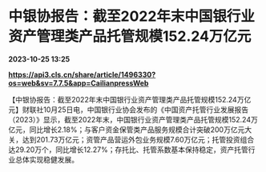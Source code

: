 # 中银协报告：截至2022年末中国银行业资产管理类产品托管规模152.24万亿元

**2023-10-25 13:25**

**https://api3.cls.cn/share/article/1496330?os=web&sv=7.7.5&app=CailianpressWeb**

【中银协报告：截至2022年末中国银行业资产管理类产品托管规模152.24万亿元】财联社10月25日电，中国银行业协会发布的《中国资产托管行业发展报告（2023）》显示，截至2022年末，中国银行业资产管理类产品托管规模152.24万亿元，同比增长2.18%；与客户资金保管类产品服务规模合计突破200万亿元大关，达到201.73万亿元；资管产品营运外包业务规模7.60万亿元；托管投资组合达29.20万个，同比增长12.27%；存托比、托管系数基本保持稳定，资产托管行业总体实现稳健发展。